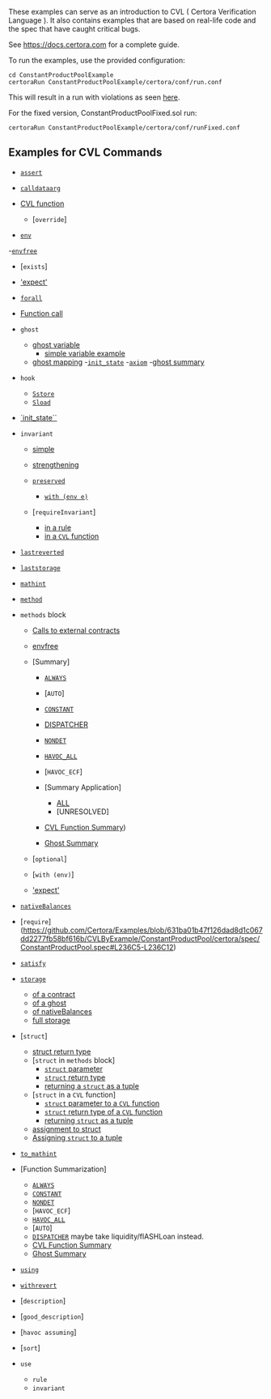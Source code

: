 

These examples can serve as an introduction to CVL ( Certora Verification Language ).
It also contains examples that are based on real-life code and the spec that have caught critical bugs.

See https://docs.certora.com for a complete guide. 


To run the examples, use the provided configuration: 
```
cd ConstantProductPoolExample 
certoraRun ConstantProductPoolExample/certora/conf/run.conf 
```

This will result in a run with violations as seen [here](https://prover.certora.com/output/40726/b2c63e002e864e9d94b6ee03bf49cef0?anonymousKey=b8b428b78410796d656109f8f2b6436202e139f5).

For the fixed version, ConstantProductPoolFixed.sol run:
```
certoraRun ConstantProductPoolExample/certora/conf/runFixed.conf 
```

## Examples for CVL Commands

- [`assert`](https://github.com/Certora/Examples/blob/631ba01b47f126dad8d1c067dd2277fb58bf616b/CVLByExample/ConstantProductPool/certora/spec/ConstantProductPool.spec#L75C5-L75C12)

- [`calldataarg`](https://github.com/Certora/Examples/blob/631ba01b47f126dad8d1c067dd2277fb58bf616b/CVLByExample/ERC20/certora/specs/ERC20Fixed.spec#L115C3-L115C14)

- [CVL function](https://github.com/Certora/Examples/blob/6f2488a137d92cf722eb2663c42a8a1936afce35/CVLByExample/LiquidityPool/certora/specs/pool.spec#L24)
    - [`override`]

- [`env`](https://github.com/Certora/Examples/blob/631ba01b47f126dad8d1c067dd2277fb58bf616b/CVLByExample/ERC20/certora/specs/ERC20Fixed.spec#L19C5-L19C8)

-[`envfree`](https://github.com/Certora/Examples/tree/master/CVLByExample/ERC20#:~:text=ERC20.spec%20as-,envfree,-but%20it%20refers)

- [`exists`]
- ['expect'](https://github.com/Certora/Examples/blob/bf3255766c28068eea2d0513edb8daca7bcaa206/CVLByExample/function-summary/multi-contract/certora/specs/spec_with_summary.spec#L6)

- [`forall`](https://github.com/Certora/Examples/blob/be53640d5698afc1589ba0a2bd662d8c1512b69f/CVLByExample/QuantifierExamples/DoublyLinkedList/certora/spec/dll-linkedcorrectly.spec#L13C22-L13C28)

- [Function call](https://github.com/Certora/Examples/blob/631ba01b47f126dad8d1c067dd2277fb58bf616b/CVLByExample/ERC20/certora/specs/ERC20Fixed.spec#L117C3-L117C13)

- `ghost`
   - [ghost variable](https://docs.certora.com/en/latest/docs/confluence/anatomy/definitions.html?highlight=ghost#basic-definitions )
      - [simple variable example](https://github.com/Certora/Examples/blob/2d729bcc944a776d94676a86044163fb545df28e/CVLByExample/ERC20/certora/spec/ERC20.spec#L115)
   - [ghost mapping](https://github.com/Certora/Examples/blob/c407657ea731a73edea2697868214a8654396f80/CVLByExample/structs/BankAccounts/certora/specs/Bank.spec#L118)
   -[`init_state`](https://github.com/Certora/Examples/blob/631ba01b47f126dad8d1c067dd2277fb58bf616b/CVLByExample/ConstantProductPool/certora/spec/ConstantProductPool.spec#L207C2-L207C12)
   -[`axiom`](https://github.com/Certora/Examples/blob/c407657ea731a73edea2697868214a8654396f80/CVLByExample/structs/BankAccounts/certora/specs/Bank.spec#L120)
   -[ghost summary](https://github.com/Certora/Examples/blob/7a13d19cb450effac1b937115ca7b20c23f1ab74/CVLByExample/function-summary/ghost-summary/certora/specs/WithGhostSummary.spec#L3)

- `hook`
   - [`Sstore`](https://github.com/Certora/Examples/blob/master/CVLByExample/ERC20/certora/specs/ERC20.spec)
   - [`Sload`](https://github.com/Certora/Examples/blob/c407657ea731a73edea2697868214a8654396f80/CVLByExample/structs/BankAccounts/certora/specs/Bank.spec#L142)

- [`init_state``](https://github.com/Certora/Examples/blob/631ba01b47f126dad8d1c067dd2277fb58bf616b/CVLByExample/ConstantProductPool/certora/spec/ConstantProductPool.spec#L207C2-L207C12)

- `invariant`
   - [simple](https://github.com/Certora/Examples/blob/5d7145a760e6b1a3aba692ae556aa078adc88cf4/CVLByExample/BallGame/certora/specs/BallGameCorrect.spec#L7C1-L7C40)
    - [strengthening](https://github.com/Certora/Examples/blob/5d7145a760e6b1a3aba692ae556aa078adc88cf4/CVLByExample/ERC20/certora/specs/ERC20.spec)
    - [`preserved`](https://github.com/Certora/Examples/blob/master/CVLByExample/ERC20)
      - [`with (env e)`](https://github.com/Certora/Examples/blob/8583f1cb00034a093ad8f0a5c49a1f9a566553d9/CVLByExample/ERC20/certora/spec/ERC20.spec#L102)

    - [`requireInvariant`]
        - [in a rule](https://github.com/Certora/Examples/blob/631ba01b47f126dad8d1c067dd2277fb58bf616b/CVLByExample/ConstantProductPool/certora/spec/ConstantProductPool.spec#L178C5-L178C21)
        - [in a `CVL` function](https://github.com/Certora/Examples/blob/6f2488a137d92cf722eb2663c42a8a1936afce35/CVLByExample/LiquidityPool/certora/specs/pool.spec#L27)

- [`lastreverted`](https://github.com/Certora/Examples/blob/master/CVLByExample/ERC20/certora/specs/ERC20Fixed.spec)

- [`laststorage`](https://github.com/Certora/Examples/blob/be53640d5698afc1589ba0a2bd662d8c1512b69f/CVLByExample/structs/BankAccounts/certora/specs/Bank.spec#L112C23-L112C35)


- [`mathint`](https://github.com/Certora/Examples/blob/631ba01b47f126dad8d1c067dd2277fb58bf616b/CVLByExample/ERC20/certora/specs/ERC20Fixed.spec#L27C5-L27C12)

- [`method`](https://github.com/Certora/Examples/blob/631ba01b47f126dad8d1c067dd2277fb58bf616b/CVLByExample/ERC20/certora/specs/ERC20Fixed.spec#L116C3-L116C9)

- `methods` block 
    - [Calls to external contracts](https://github.com/Certora/Examples/blob/631ba01b47f126dad8d1c067dd2277fb58bf616b/CVLByExample/ConstantProductPool/certora/spec/ConstantProductPool.spec#L29C14-L29C31)
    - [envfree](https://github.com/Certora/Examples/tree/master/CVLByExample/ERC20#:~:text=ERC20.spec%20as-,envfree,-but%20it%20refers)
    - [Summary]
        - [`ALWAYS`](https://github.com/Certora/Examples/blob/8d58ba44af0b22cc8f7703542c248cd225d26ccc/CVLByExample/function-summary/multi-contract/certora/specs/spec_with_summary.spec#L22)
        - [`AUTO`]
        - [`CONSTANT`](https://github.com/Certora/Examples/blob/8136b977cfe2fbf8e9e7ab0d74896cc62403fdb8/CVLByExample/function-summary/simple/certora/specs/ConstantVSNondet.spec#L5)
        - [DISPATCHER](https://github.com/Certora/Examples/blob/631ba01b47f126dad8d1c067dd2277fb58bf616b/CVLByExample/ConstantProductPool/certora/spec/ConstantProductPool.spec#L36C4-L36C4)

        - [`NONDET`](https://github.com/Certora/Examples/blob/bf3255766c28068eea2d0513edb8daca7bcaa206/CVLByExample/function-summary/with-side-effects/certora/specs/HavocAllVSNondet.spec#L5)
        - [`HAVOC_ALL`](https://github.com/Certora/Examples/blob/bf3255766c28068eea2d0513edb8daca7bcaa206/CVLByExample/function-summary/with-side-effects/certora/specs/HavocAllVSNondet.spec#L3)
        - [`HAVOC_ECF`]
        - [Summary Application]
            - [ALL](https://github.com/Certora/Examples/blob/8d58ba44af0b22cc8f7703542c248cd225d26ccc/CVLByExample/function-summary/multi-contract/certora/specs/spec_with_summary.spec#L23)
            - [UNRESOLVED]
        - [CVL Function Summary](https://github.com/Certora/Examples/blob/bf3255766c28068eea2d0513edb8daca7bcaa206/CVLByExample/function-summary/multi-contract/certora/specs/spec_with_summary.spec#L6))
        - [Ghost Summary](https://github.com/Certora/Examples/blob/7a13d19cb450effac1b937115ca7b20c23f1ab74/CVLByExample/function-summary/ghost-summary/certora/specs/WithGhostSummary.spec#L3)
        
    - [`optional`]
    - [`with (env)`]
    - ['expect'](https://github.com/Certora/Examples/blob/bf3255766c28068eea2d0513edb8daca7bcaa206/CVLByExample/function-summary/multi-contract/certora/specs/spec_with_summary.spec#L6)

- [`nativeBalances`](https://github.com/Certora/Examples/blob/be53640d5698afc1589ba0a2bd662d8c1512b69f/CVLByExample/NativeBalances/certora/specs/Auction.spec#L15C29-L15C43)     

- [`require`] (https://github.com/Certora/Examples/blob/631ba01b47f126dad8d1c067dd2277fb58bf616b/CVLByExample/ConstantProductPool/certora/spec/ConstantProductPool.spec#L236C5-L236C12)

- [`satisfy`](https://github.com/Certora/Examples/blob/631ba01b47f126dad8d1c067dd2277fb58bf616b/CVLByExample/ConstantProductPool/certora/spec/ConstantProductPool.spec#L243C5-L243C12)

- [`storage`](https://github.com/Certora/Examples/blob/be53640d5698afc1589ba0a2bd662d8c1512b69f/CVLByExample/structs/BankAccounts/certora/specs/Bank.spec#L95C5-L95C13)
    - [of a contract](https://github.com/Certora/Examples/blob/6f2488a137d92cf722eb2663c42a8a1936afce35/CVLByExample/storage/certora/specs/storage.spec#L93)
    - [of a ghost](https://github.com/Certora/Examples/blob/6f2488a137d92cf722eb2663c42a8a1936afce35/CVLByExample/storage/certora/specs/storage.spec#L187)
    - [of nativeBalances](https://github.com/Certora/Examples/blob/6f2488a137d92cf722eb2663c42a8a1936afce35/CVLByExample/storage/certora/specs/storage.spec#L98)
    - [full storage](https://github.com/Certora/Examples/blob/6f2488a137d92cf722eb2663c42a8a1936afce35/CVLByExample/storage/certora/specs/storage.spec#L62)

- [`struct`]
   - [struct return type](https://github.com/Certora/Examples/blob/be53640d5698afc1589ba0a2bd662d8c1512b69f/CVLByExample/structs/BankAccounts/certora/specs/Bank.spec#L17C5-L17C84)
   - [`struct` in `methods` block]
      - [`struct` parameter](https://github.com/Certora/Examples/blob/6f2488a137d92cf722eb2663c42a8a1936afce35/CVLByExample/structs/BankAccounts/certora/specs/Bank.spec#L23)
      - [`struct` return type](https://github.com/Certora/Examples/blob/6f2488a137d92cf722eb2663c42a8a1936afce35/CVLByExample/structs/BankAccounts/certora/specs/Bank.spec#L19)
      - [returning a `struct` as a tuple](https://github.com/Certora/Examples/blob/6f2488a137d92cf722eb2663c42a8a1936afce35/CVLByExample/structs/BankAccounts/certora/specs/Bank.spec#L21)
   - [`struct` in a `CVL` function]
      - [`struct` parameter to a `CVL` function](https://github.com/Certora/Examples/blob/6f2488a137d92cf722eb2663c42a8a1936afce35/CVLByExample/structs/BankAccounts/certora/specs/Bank.spec#L36)
      - [`struct` return type of a `CVL` function](https://github.com/Certora/Examples/blob/6f2488a137d92cf722eb2663c42a8a1936afce35/CVLByExample/structs/BankAccounts/certora/specs/Bank.spec#L47)
      - [returning `struct` as a tuple](https://github.com/Certora/Examples/blob/6f2488a137d92cf722eb2663c42a8a1936afce35/CVLByExample/structs/BankAccounts/certora/specs/Bank.spec#L53)
   - [assignment to struct](https://github.com/Certora/Examples/blob/be53640d5698afc1589ba0a2bd662d8c1512b69f/CVLByExample/structs/BankAccounts/certora/specs/Bank.spec#L59C5-L59C41)
   - [Assigning `struct` to a tuple](https://github.com/Certora/Examples/blob/6f2488a137d92cf722eb2663c42a8a1936afce35/CVLByExample/structs/BankAccounts/certora/specs/Bank.spec#L77)


- [`to_mathint`](https://github.com/Certora/Examples/blob/631ba01b47f126dad8d1c067dd2277fb58bf616b/CVLByExample/ConstantProductPool/certora/spec/ConstantProductPool.spec#L75C5-L75C12)


- [Function Summarization]
   - [`ALWAYS`](https://github.com/Certora/Examples/blob/8d58ba44af0b22cc8f7703542c248cd225d26ccc/CVLByExample/function-summary/multi-contract/certora/specs/spec_with_summary.spec#L22) 
   - [`CONSTANT`](https://github.com/Certora/Examples/blob/8136b977cfe2fbf8e9e7ab0d74896cc62403fdb8/CVLByExample/function-summary/simple/certora/specs/ConstantVSNondet.spec#L5)
   - [`NONDET`](https://github.com/Certora/Examples/blob/bf3255766c28068eea2d0513edb8daca7bcaa206/CVLByExample/function-summary/with-side-effects/certora/specs/HavocAllVSNondet.spec#L5)
   - [`HAVOC_ECF`]
   - [`HAVOC_ALL`](https://github.com/Certora/Examples/blob/8d58ba44af0b22cc8f7703542c248cd225d26ccc/CVLByExample/function-summary/with-side-effects/certora/specs/HavocAllVSNondet.spec#L3)
   - [`AUTO`]
   - [`DISPATCHER`](https://github.com/Certora/Examples/blob/631ba01b47f126dad8d1c067dd2277fb58bf616b/CVLByExample/ConstantProductPool/certora/spec/ConstantProductPool.spec#L36C4-L36C4) maybe take liquidity/flASHLoan instead.
   - [CVL Function Summary](https://github.com/Certora/Examples/blob/8d58ba44af0b22cc8f7703542c248cd225d26ccc/CVLByExample/function-summary/multi-contract/certora/specs/spec_with_summary.spec#L6)
   - [Ghost Summary](https://github.com/Certora/Examples/blob/7a13d19cb450effac1b937115ca7b20c23f1ab74/CVLByExample/function-summary/ghost-summary/certora/specs/WithGhostSummary.spec#L3)

- [`using`](https://github.com/Certora/Examples/blob/sitvanit/struct-examples/CVLByExample/LiquidityPool/certora/specs/pool_link.spec)

- [`withrevert`](https://github.com/Certora/Examples/blob/be53640d5698afc1589ba0a2bd662d8c1512b69f/CVLByExample/structs/BankAccounts/certora/specs/Bank.spec#L94C5-L94C24)

- [`description`]
- [`good_description`]
- [`havoc assuming`]
- [`sort`]
- `use`
   - `rule`
   - `invariant`





 






